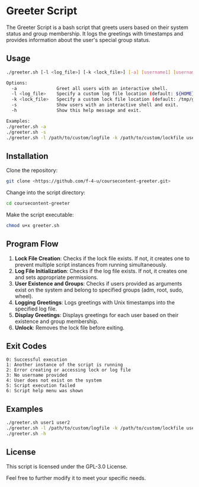 # Greeter Script

The Greeter Script is a bash script that greets users based on their system status and group membership. It logs the greetings with timestamps and provides information about the user's special group status.

## Usage

```bash
./greeter.sh [-l <log_file>] [-k <lock_file>] [-a] [username1] [username2] ...

Options:
  -a               Greet all users with an interactive shell.
  -l <log_file>    Specify a custom log file location (default: ${HOME}/greetings.log).
  -k <lock_file>   Specify a custom lock file location (default: /tmp/greeter.lock).
  -s               Show users with an interactive shell and exit.
  -h               Show this help message and exit.

Examples:
./greeter.sh -a
./greeter.sh -s
./greeter.sh -l /path/to/custom/logfile -k /path/to/custom/lockfile user1 user2
```

## Installation

Clone the repository:

```bash
git clone <https://github.com/f-4-u/coursecontent-greeter.git>
```

Change into the script directory:

```bash
cd coursecontent-greeter
```

Make the script executable:

```bash
chmod u+x greeter.sh
```

## Program Flow

1. **Lock File Creation**: Checks if the lock file exists. If not, it creates one to prevent multiple script instances from running simultaneously.
2. **Log File Initialization**: Checks if the log file exists. If not, it creates one and sets appropriate permissions.
3. **User Existence and Groups**: Checks if users provided as arguments exist on the system and belong to specified groups (adm, root, sudo, wheel).
4. **Logging Greetings**: Logs greetings with Unix timestamps into the specified log file.
5. **Display Greetings**: Displays greetings for each user based on their existence and group membership.
6. **Unlock**: Removes the lock file before exiting.

## Exit Codes

```text
0: Successful execution
1: Another instance of the script is running
2: Error creating or accessing lock or log file
3: No username provided
4: User does not exist on the system
5: Script execution failed
6: Script help menu was shown
```

## Examples

```bash
./greeter.sh user1 user2
./greeter.sh -l /path/to/custom/logfile -k /path/to/custom/lockfile user1 user2
./greeter.sh -h
```

## License

This script is licensed under the GPL-3.0 License.

Feel free to further modify it to meet your specific needs.
